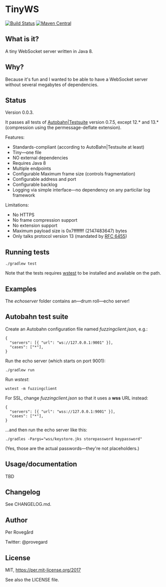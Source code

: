 # TinyWS

[![Build Status](https://travis-ci.org/provegard/tinyws.svg?branch=master)](https://travis-ci.org/provegard/tinyws)
[![Maven Central](https://maven-badges.herokuapp.com/maven-central/com.programmaticallyspeaking/tinyws/badge.svg)](https://maven-badges.herokuapp.com/maven-central/com.programmaticallyspeaking/tinyws)

## What is it?

A tiny WebSocket server written in Java 8.

## Why?

Because it's fun and I wanted to be able to have a WebSocket server without
several megabytes of dependencies.

## Status

Version 0.0.3.

It passes all tests of [Autobahn|Testsuite](https://github.com/crossbario/autobahn-testsuite) version
0.7.5, except 12.\* and 13.\* (compression using the permessage-deflate extension).

Features:

* Standards-compliant (according to AutoBahn|Testsuite at least)
* Tiny&mdash;one file
* NO external dependencies
* Requires Java 8
* Multiple endpoints
* Configurable Maximum frame size (controls fragmentation)
* Configurable address and port
* Configurable backlog
* Logging via simple interface&mdash;no dependency on any particilar log framework

Limitations:

* No HTTPS
* No frame compression support
* No extension support
* Maximum payload size is 0x7fffffff (2147483647) bytes
* Only talks protocol version 13 (mandated by [RFC 6455](https://tools.ietf.org/html/rfc6455))

## Running tests

    ./gradlew test
    
Note that the tests requires [wstest](https://github.com/crossbario/autobahn-testsuite) to be
installed and available on the path.
    
## Examples

The _echoserver_ folder contains an&mdash;drum roll&mdash;echo server!

## Autobahn test suite

Create an Autobahn configuration file named _fuzzingclient.json_, e.g.:

    {
      "servers": [{ "url": "ws://127.0.0.1:9001" }],
      "cases": ["*"],
    }

Run the echo server (which starts on port 9001):

    ./gradlew run
    
Run _wstest_:

    wstest -m fuzzingclient

For SSL, change _fuzzingclient.json_ so that it uses a **wss** URL instead:

    {
      "servers": [{ "url": "wss://127.0.0.1:9001" }],
      "cases": ["*"],
    }

...and then run the echo server like this:

    ./gradles -Pargs="wss/keystore.jks storepassword keypassword"

(Yes, those are the actual passwords&mdash;they're not placeholders.)
 

## Usage/documentation

TBD

## Changelog

See CHANGELOG.md.

## Author

Per Rovegård

Twitter: @provegard

## License

MIT, https://per.mit-license.org/2017

See also the LICENSE file.

